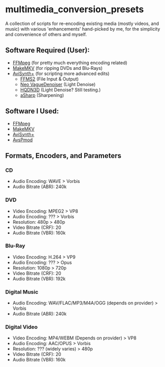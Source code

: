 # multimedia_conversion_presets
A collection of scripts for re-encoding existing media (mostly videos, and music) with various 'enhancements' hand-picked by me, for the simplicity and convenience of others and myself.

## Software Required (User):
- [FFMpeg](https://github.com/BtbN/FFmpeg-Builds/releases) (for pretty much everything encoding related)
- [MakeMKV](https://www.makemkv.com/download/) (for ripping DVDs and Blu-Rays)
- [AviSynth+](https://github.com/AviSynth/AviSynthPlus/releases/) (for scripting more advanced edits)
  - [FFMS2](https://github.com/FFMS/ffms2/releases) (File Input & Output)
  - [Neo VagueDenoiser](https://github.com/HomeOfAviSynthPlusEvolution/neo_Vague_Denoiser/releases) (Light Denoise)
  - [HQDN3D](https://github.com/Asd-g/AviSynth-hqdn3d/releases) (Light Denoise? Still testing.)
  - [aSharp](https://github.com/Asd-g/AviSynth-ASharp/releases) (Sharpening)

## Software I Used:

- [FFMpeg](https://github.com/BtbN/FFmpeg-Builds/releases)
- [MakeMKV](https://www.makemkv.com/download/)
- [AviSynth+](https://github.com/AviSynth/AviSynthPlus/releases/)
- [AvsPmod](https://github.com/gispos/AvsPmod/releases)

## Formats, Encoders, and Parameters

### CD

- Audio Encoding: WAVE > Vorbis
- Audio Bitrate (ABR): 240k

### DVD

- Video Encoding: MPEG2 > VP8
- Audio Encoding: ??? > Vorbis
- Resolution: 480p > 480p
- Video Bitrate (CRF): 20
- Audio Bitrate (VBR): 160k

### Blu-Ray

- Video Encoding: H.264 > VP9
- Audio Encoding: ??? > Opus
- Resolution: 1080p > 720p
- Video Bitrate (CRF): 20
- Audio Bitrate (VBR): 192k

### Digital Music

- Audio Encoding: WAV/FLAC/MP3/M4A/OGG (depends on provider) > Vorbis
- Audio Bitrate (ABR): 240k

### Digital Video

- Video Encoding: MP4/WEBM (Depends on provider) > VP8
- Audio Encoding: AAC/OPUS > Vorbis
- Resolution: ??? (widely varies) > 480p
- Video Bitrate (CRF): 20
- Audio Bitrate (VBR): 160k
